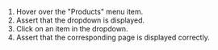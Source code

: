 1. Hover over the "Products" menu item.
2. Assert that the dropdown is displayed.
3. Click on an item in the dropdown.
4. Assert that the corresponding page is displayed correctly.